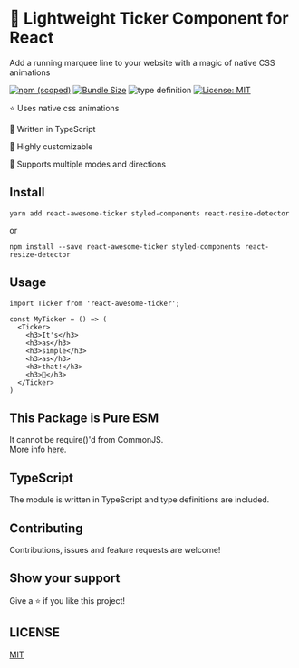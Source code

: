 # 🐍 Lightweight Ticker Component for React

Add a running marquee line to your website with a magic of native CSS animations

[![npm (scoped)](https://img.shields.io/npm/v/react-awesome-ticker?style=flat-square)](https://www.npmjs.com/package/react-awesome-ticker)
[![Bundle Size](https://img.shields.io/bundlephobia/min/react-awesome-ticker?style=flat-square)](https://bundlephobia.com/result?p=react-awesome-ticker)
![type definition](https://img.shields.io/npm/types/react-awesome-ticker)
[![License: MIT](https://img.shields.io/badge/License-MIT-yellow.svg)](https://github.com/snelsi/react-awesome-ticker/blob/master/LICENSE)

⭐ Uses native css animations

🦄 Written in TypeScript

🥸 Highly customizable

🦚 Supports multiple modes and directions

## Install

```ssh
yarn add react-awesome-ticker styled-components react-resize-detector
```

or

```ssh
npm install --save react-awesome-ticker styled-components react-resize-detector
```

## Usage

```TSX
import Ticker from 'react-awesome-ticker';

const MyTicker = () => (
  <Ticker>
    <h3>It's</h3>
    <h3>as</h3>
    <h3>simple</h3>
    <h3>as</h3>
    <h3>that!</h3>
    <h3>🙂</h3>
  </Ticker>
)

```

## This Package is Pure ESM

It cannot be require()'d from CommonJS.
<br />
More info [here](https://gist.github.com/sindresorhus/a39789f98801d908bbc7ff3ecc99d99c).

## TypeScript

The module is written in TypeScript and type definitions are included.

## Contributing

Contributions, issues and feature requests are welcome!

## Show your support

Give a ⭐️ if you like this project!

## LICENSE

[MIT](./LICENSE)
